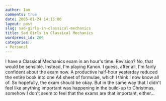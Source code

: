 ```yaml
---
author: Ian
comments: true
date: 2005-01-24 14:15:00
layout: post
slug: sad-girls-in-classical-mechanics
title: Sad Girls in Classical Mechanics
wordpress_id: 260
categories:
- Personal
---
```


I have a Classical Mechanics exam in an hour's time.  Revision?  No, that would be sensible.  Instead, I'm playing Kanon.  I guess, after all, I'm fairly confident about the exam now.  A productive half-hour yesterday reduced the entire book into one A4 sheet of formulae, which I think I now know all of.  So hopefully, the exam should be okay.  But in the same way that I didn't feel like anything important was happening in the build-up to Christmas, somehow I don't seem to feel that the exams are that important, either...
